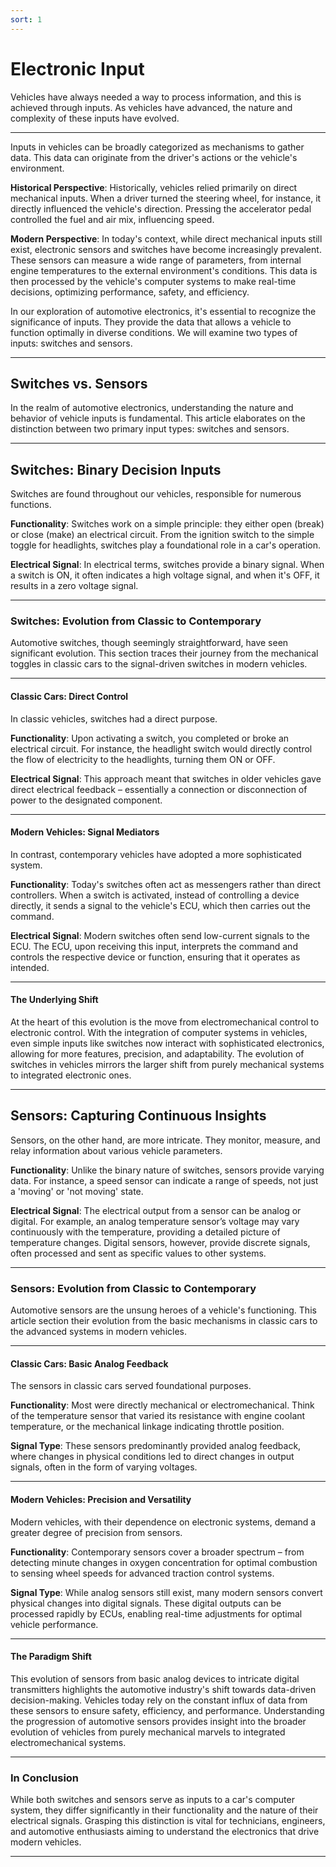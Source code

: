 ```yaml
---
sort: 1
---
```


# Electronic Input

Vehicles have always needed a way to process information, and this is achieved through inputs. As vehicles have advanced, the nature and complexity of these inputs have evolved.

---

Inputs in vehicles can be broadly categorized as mechanisms to gather data. This data can originate from the driver's actions or the vehicle's environment.

**Historical Perspective**:
Historically, vehicles relied primarily on direct mechanical inputs. When a driver turned the steering wheel, for instance, it directly influenced the vehicle's direction. Pressing the accelerator pedal controlled the fuel and air mix, influencing speed.

**Modern Perspective**:
In today's context, while direct mechanical inputs still exist, electronic sensors and switches have become increasingly prevalent. These sensors can measure a wide range of parameters, from internal engine temperatures to the external environment's conditions. This data is then processed by the vehicle's computer systems to make real-time decisions, optimizing performance, safety, and efficiency.

In our exploration of automotive electronics, it's essential to recognize the significance of inputs. They provide the data that allows a vehicle to function optimally in diverse conditions. We will examine two types of inputs: switches and sensors.

---


## Switches vs. Sensors

In the realm of automotive electronics, understanding the nature and behavior of vehicle inputs is fundamental. This article elaborates on the distinction between two primary input types: switches and sensors.

---

## Switches: Binary Decision Inputs

Switches are found throughout our vehicles, responsible for numerous functions.

**Functionality**:
Switches work on a simple principle: they either open (break) or close (make) an electrical circuit. From the ignition switch to the simple toggle for headlights, switches play a foundational role in a car's operation.

**Electrical Signal**:
In electrical terms, switches provide a binary signal. When a switch is ON, it often indicates a high voltage signal, and when it's OFF, it results in a zero voltage signal.

---

### Switches: Evolution from Classic to Contemporary

Automotive switches, though seemingly straightforward, have seen significant evolution. This section traces their journey from the mechanical toggles in classic cars to the signal-driven switches in modern vehicles.

---

#### Classic Cars: Direct Control

In classic vehicles, switches had a direct purpose.

**Functionality**:
Upon activating a switch, you completed or broke an electrical circuit. For instance, the headlight switch would directly control the flow of electricity to the headlights, turning them ON or OFF.

**Electrical Signal**:
This approach meant that switches in older vehicles gave direct electrical feedback – essentially a connection or disconnection of power to the designated component.

---

#### Modern Vehicles: Signal Mediators

In contrast, contemporary vehicles have adopted a more sophisticated system.

**Functionality**:
Today's switches often act as messengers rather than direct controllers. When a switch is activated, instead of controlling a device directly, it sends a signal to the vehicle's ECU, which then carries out the command.

**Electrical Signal**:
Modern switches often send low-current signals to the ECU. The ECU, upon receiving this input, interprets the command and controls the respective device or function, ensuring that it operates as intended.

---

#### The Underlying Shift

At the heart of this evolution is the move from electromechanical control to electronic control. With the integration of computer systems in vehicles, even simple inputs like switches now interact with sophisticated electronics, allowing for more features, precision, and adaptability. The evolution of switches in vehicles mirrors the larger shift from purely mechanical systems to integrated electronic ones. 

---

## Sensors: Capturing Continuous Insights

Sensors, on the other hand, are more intricate. They monitor, measure, and relay information about various vehicle parameters.

**Functionality**:
Unlike the binary nature of switches, sensors provide varying data. For instance, a speed sensor can indicate a range of speeds, not just a 'moving' or 'not moving' state.

**Electrical Signal**:
The electrical output from a sensor can be analog or digital. For example, an analog temperature sensor’s voltage may vary continuously with the temperature, providing a detailed picture of temperature changes. Digital sensors, however, provide discrete signals, often processed and sent as specific values to other systems.

---

### Sensors: Evolution from Classic to Contemporary

Automotive sensors are the unsung heroes of a vehicle's functioning. This article section their evolution from the basic mechanisms in classic cars to the advanced systems in modern vehicles.

---

#### Classic Cars: Basic Analog Feedback

The sensors in classic cars served foundational purposes.

**Functionality**:
Most were directly mechanical or electromechanical. Think of the temperature sensor that varied its resistance with engine coolant temperature, or the mechanical linkage indicating throttle position.

**Signal Type**:
These sensors predominantly provided analog feedback, where changes in physical conditions led to direct changes in output signals, often in the form of varying voltages.

---

#### Modern Vehicles: Precision and Versatility

Modern vehicles, with their dependence on electronic systems, demand a greater degree of precision from sensors.

**Functionality**:
Contemporary sensors cover a broader spectrum – from detecting minute changes in oxygen concentration for optimal combustion to sensing wheel speeds for advanced traction control systems.

**Signal Type**:
While analog sensors still exist, many modern sensors convert physical changes into digital signals. These digital outputs can be processed rapidly by ECUs, enabling real-time adjustments for optimal vehicle performance.

---

#### The Paradigm Shift

This evolution of sensors from basic analog devices to intricate digital transmitters highlights the automotive industry's shift towards data-driven decision-making. Vehicles today rely on the constant influx of data from these sensors to ensure safety, efficiency, and performance. Understanding the progression of automotive sensors provides insight into the broader evolution of vehicles from purely mechanical marvels to integrated electromechanical systems.

---

### In Conclusion

While both switches and sensors serve as inputs to a car's computer system, they differ significantly in their functionality and the nature of their electrical signals. Grasping this distinction is vital for technicians, engineers, and automotive enthusiasts aiming to understand the electronics that drive modern vehicles.

---



